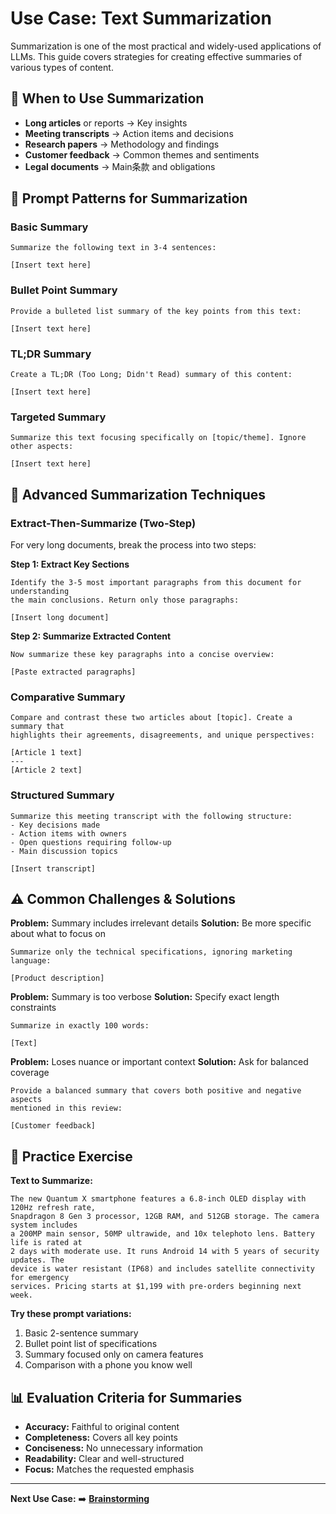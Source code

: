 # Use Case: Text Summarization

Summarization is one of the most practical and widely-used applications of LLMs. This guide covers strategies for creating effective summaries of various types of content.

## 🎯 When to Use Summarization

- **Long articles** or reports → Key insights
- **Meeting transcripts** → Action items and decisions
- **Research papers** → Methodology and findings
- **Customer feedback** → Common themes and sentiments
- **Legal documents** → Main条款 and obligations

## 📝 Prompt Patterns for Summarization

### Basic Summary
```
Summarize the following text in 3-4 sentences:

[Insert text here]
```

### Bullet Point Summary
```
Provide a bulleted list summary of the key points from this text:

[Insert text here]
```

### TL;DR Summary
```
Create a TL;DR (Too Long; Didn't Read) summary of this content:

[Insert text here]
```

### Targeted Summary
```
Summarize this text focusing specifically on [topic/theme]. Ignore other aspects:

[Insert text here]
```

## 🎨 Advanced Summarization Techniques

### Extract-Then-Summarize (Two-Step)
For very long documents, break the process into two steps:

**Step 1: Extract Key Sections**
```
Identify the 3-5 most important paragraphs from this document for understanding
the main conclusions. Return only those paragraphs:

[Insert long document]
```

**Step 2: Summarize Extracted Content**
```
Now summarize these key paragraphs into a concise overview:

[Paste extracted paragraphs]
```

### Comparative Summary
```
Compare and contrast these two articles about [topic]. Create a summary that
highlights their agreements, disagreements, and unique perspectives:

[Article 1 text]
---
[Article 2 text]
```

### Structured Summary
```
Summarize this meeting transcript with the following structure:
- Key decisions made
- Action items with owners
- Open questions requiring follow-up
- Main discussion topics

[Insert transcript]
```

## ⚠️ Common Challenges & Solutions

**Problem:** Summary includes irrelevant details
**Solution:** Be more specific about what to focus on
```
Summarize only the technical specifications, ignoring marketing language:

[Product description]
```

**Problem:** Summary is too verbose
**Solution:** Specify exact length constraints
```
Summarize in exactly 100 words:

[Text]
```

**Problem:** Loses nuance or important context
**Solution:** Ask for balanced coverage
```
Provide a balanced summary that covers both positive and negative aspects
mentioned in this review:

[Customer feedback]
```

## 🧪 Practice Exercise

**Text to Summarize:**
```
The new Quantum X smartphone features a 6.8-inch OLED display with 120Hz refresh rate, 
Snapdragon 8 Gen 3 processor, 12GB RAM, and 512GB storage. The camera system includes 
a 200MP main sensor, 50MP ultrawide, and 10x telephoto lens. Battery life is rated at 
2 days with moderate use. It runs Android 14 with 5 years of security updates. The 
device is water resistant (IP68) and includes satellite connectivity for emergency 
services. Pricing starts at $1,199 with pre-orders beginning next week.
```

**Try these prompt variations:**
1. Basic 2-sentence summary
2. Bullet point list of specifications
3. Summary focused only on camera features
4. Comparison with a phone you know well

## 📊 Evaluation Criteria for Summaries

- **Accuracy:** Faithful to original content
- **Completeness:** Covers all key points
- **Conciseness:** No unnecessary information
- **Readability:** Clear and well-structured
- **Focus:** Matches the requested emphasis

---

**Next Use Case:** ➡️ **[Brainstorming](./brainstorming.md)**